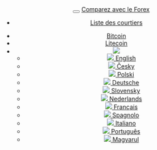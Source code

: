 <header class="navbar navbar-fixed-top navbar-inverse" id="top" role="banner">
  <div class="container">
    <div class="navbar-header">
      <button class="navbar-toggle collapsed" type="button" data-toggle="collapse" data-target=".bs-navbar-collapse">
        <span class="icon-bar"></span>
        <span class="icon-bar"></span>
        <span class="icon-bar"></span>
      </button>
      <a href="{{url}}" class="navbar-brand">Comparez avec le  <i class="fa fa-bar-chart-o"></i> Forex</a>
    </div>
    <nav class="navbar-collapse bs-navbar-collapse collapse" role="navigation" style="height: 1px;" id="scrollpsy">
      <ul class="nav navbar-nav">
        <li>
          <a href="{{url}}#section-1">Liste des courtiers</a>
        </li>
      </ul>
      <ul class="nav navbar-nav navbar-right">
        <li><a href="{{url}}bitcoin/">Bitcoin</a></li>
        <li><a href="{{url}}litecoin/">Litecoin</a></li>
        <li class="dropdown">
          <a href="#" id="drop" role="button" class="dropdown-toggle" data-toggle="dropdown"><img src="{{img-url}}flags/fr.png" class="flag"></a>
          <ul class="dropdown-menu" role="menu" aria-labelledby="drop">
            <li role="presentation"><a role="menuitem" tabindex="-1" hreflang="en" href="{{base-url}}en/plus500"><img src="{{img-url}}flags/en.png" class="flag"> English</a></li>
            <li role="presentation"><a role="menuitem" tabindex="-1" hreflang="cs" href="{{base-url}}plus500"><img src="{{img-url}}flags/cs.png" class="flag"> Česky</a></li>
            <li role="presentation"><a role="menuitem" tabindex="-1" hreflang="pl" href="{{base-url}}pl/plus500"><img src="{{img-url}}flags/pl.png" class="flag"> Polski</a></li>
            <li role="presentation"><a role="menuitem" tabindex="-1" hreflang="de" href="{{base-url}}de/plus500"><img src="{{img-url}}flags/de.png" class="flag"> Deutsche</a></li>
            <li role="presentation"><a role="menuitem" tabindex="-1" hreflang="sk" href="{{base-url}}sk/plus500"><img src="{{img-url}}flags/sk.png" class="flag"> Slovensky</a></li>
            <li role="presentation"><a role="menuitem" tabindex="-1" hreflang="nl" href="{{base-url}}nl/plus500"><img src="{{img-url}}flags/nl.png" class="flag"> Nederlands</a></li>
            <li role="presentation"><a role="menuitem" tabindex="-1" hreflang="fr" href="{{base-url}}fr/plus500"><img src="{{img-url}}flags/fr.png" class="flag"> Français</a></li>
            <li role="presentation"><a role="menuitem" tabindex="-1" hreflang="es" href="{{base-url}}es/plus500"><img src="{{img-url}}flags/es.png" class="flag"> Spagnolo</a></li>
            <li role="presentation"><a role="menuitem" tabindex="-1" hreflang="it" href="{{base-url}}it/plus500"><img src="{{img-url}}flags/it.png" class="flag"> Italiano</a></li>
            <li role="presentation"><a role="menuitem" tabindex="-1" hreflang="pt" href="{{base-url}}pt/plus500"><img src="{{img-url}}flags/pt.png" class="flag"> Português</a></li>
            <li role="presentation"><a role="menuitem" tabindex="-1" hreflang="hu" href="{{base-url}}hu/plus500"><img src="{{img-url}}flags/hu.png" class="flag"> Magyarul</a></li>
          </ul>
        </li>
      </ul>
    </nav>
  </div>
</header>